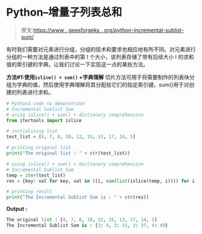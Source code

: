 # Python–增量子列表总和

> 原文:[https://www . geesforgeks . org/python-incremental-sublist-sum/](https://www.geeksforgeeks.org/python-incremental-sublist-sum/)

有时我们需要对元素进行分组，分组的技术和要求也相应地有所不同。对元素进行分组的一种方法是通过列表中的第 I 个大小，该列表存储了带有后续大小 I 的求和值的索引键的字典。让我们讨论一下实现这一点的某些方法。

**方法#1:使用`islice() + sum()` +字典理解**
切片方法可用于将需要制作的列表块分组为字典的值，然后使用字典理解将其分配给它们的指定索引键。sum()用于对创建的列表进行求和。

```py
# Python3 code to demonstrate
# Incremental Sublist Sum
# using islice() + sum() + dictionary comprehension
from itertools import islice

# initializing list
test_list = [4, 7, 8, 10, 12, 15, 13, 17, 14, 5]

# printing original list 
print("The original list : " + str(test_list))

# using islice() + sum() + dictionary comprehension
# Incremental Sublist Sum
temp = iter(test_list)
res = {key: val for key, val in ((i, sum(list(islice(temp, i)))) for i in range(1, len(test_list))) if val}

# printing result
print("The Incremental Sublist Sum is : " + str(res))
```

**Output :**

```py
The original list : [4, 7, 8, 10, 12, 15, 13, 17, 14, 5]
The Incremental Sublist Sum is : {1: 4, 2: 15, 3: 37, 4: 49}

```